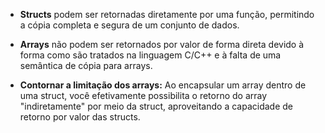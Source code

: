 - **Structs** podem ser retornadas diretamente por uma função, permitindo a cópia completa e segura de um conjunto de dados.
    
- **Arrays** não podem ser retornados por valor de forma direta devido à forma como são tratados na linguagem C/C++ e à falta de uma semântica de cópia para arrays.
    
- **Contornar a limitação dos arrays:** Ao encapsular um array dentro de uma struct, você efetivamente possibilita o retorno do array "indiretamente" por meio da struct, aproveitando a capacidade de retorno por valor das structs.